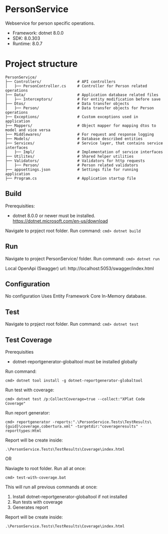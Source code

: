 # PersonService

Webservice for person specific operations. 
- Framework: dotnet 8.0.0 
- SDK: 8.0.303 
- Runtime: 8.0.7

# Project structure

```
PersonService/
├── Controllers/                # API controllers
│   ├── PersonController.cs     # Controller for Person related operations   
├── Data/                       # Application database related files
│   ├── Interceptors/           # For entity modification before save
├── Dtos/                       # Data transfer objects
│   ├── Person/                 # Data transfer objects for Person operations
├── Exceptions/                 # Custom exceptions used in application
├── Mappers/                    # Object mapper for mapping dtos to model and vice versa
├── Middlewares/                # For request and response logging
├── Models/                     # Database described entities
├── Services/                   # Service layer, that contains service interfaces
│   ├── Impl/                   # Implementation of service interfaces
├── Utilites/                   # Shared helper utilities
├── Validators/                 # Validators for http requests
│   ├── Person/                 # Person related validators
├── appsettings.json            # Settings file for running application
├── Program.cs                  # Application startup file
```


## Build

Prerequisities:
 - dotnet 8.0.0 or newer must be installed. https://dotnet.microsoft.com/en-us/download

Navigate to prpject root folder.
Run command:
`cmd> dotnet build`

## Run
Navigate to project PersonService/ folder.
Run command:
`cmd> dotnet run`

Local OpenApi (Swagger) url: http://localhost:5053/swagger/index.html

## Configuration
No configuration 
Uses Entity Framework Core In-Memory database. 

## Test
Navigate to prpject root folder.
Run command:
`cmd> dotnet test`

## Test Coverage
Prerequisities
- dotnet-reportgenerator-globaltool must be installed globally

Run command:

`cmd> dotnet tool install -g dotnet-reportgenerator-globaltool`
 
Run test with coverage:

`cmd> dotnet test /p:CollectCoverage=true --collect:"XPlat Code Coverage"`

Run report generator:

`cmd> reportgenerator -reports:".\PersonService.Tests\TestResults\{guid}\coverage.cobertura.xml" -targetdir:"coverageresults" -reporttypes:Html`

Report will be create inside:

`.\PersonService.Tests\TestResults\Coverage\index.html`

OR

Naviagte to root folder.
Run all at once:

`cmd> test-with-coverage.bat`

This will run all previous commands at once:
1. Install dotnet-reportgenerator-globaltool if not installed
2. Run tests with coverage
3. Generates report

Report will be create inside:

`.\PersonService.Tests\TestResults\Coverage\index.html`

